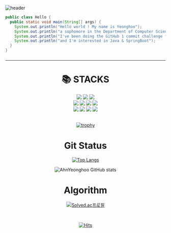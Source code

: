 ![header](https://capsule-render.vercel.app/api?type=cylinder&color=timeGradient&height=300&section=header&text=YeongHoo%20Ahn&fontSize=60&fontColor=d6ace6&rotate=-30&stroke=00FF00&strokeWidth=3&animation=blinking&desc=hello)


 

``` Java
public class Hello {
  public static void main(String[] args) {
    System.out.println("Hello world ! My name is Yeonghoo");
    System.out.println("a sophomore in the Department of Computer Science and Engineering at Chungbuk National University.");
    System.out.println("I've been doing the GitHub 1 commit challenge for a year");
    System.out.println("and I'm interested in Java & SpringBoot");
  }
}
``` 





  
### 

<hr />
 
<div align=center><h1>📚 STACKS</h1></div>

<div align=center> 
  
  <img src="https://img.shields.io/badge/Java-007396?style=for-the-badge&logo=OpenJDK&logoColor=white"/>
  <img src="https://img.shields.io/badge/c++-00599C?style=for-the-badge&logo=c%2B%2B&logoColor=white">
  <img src="https://img.shields.io/badge/python-3776AB?style=for-the-badge&logo=python&logoColor=white"> 
    
  <br>
  <img src="https://img.shields.io/badge/Spring Boot-6DB33F?style=flat-square&logo=Spring Boot&logoColor=white"/>
  <img src="https://img.shields.io/badge/Spring Data JPA-6DB33F?style=flat-square&logo=Spring Data JPA&logoColor=white"/>
  <img src="https://img.shields.io/badge/django-092E20?style=for-the-badge&logo=django&logoColor=white">
  <img src="https://img.shields.io/badge/bootstrap-7952B3?style=for-the-badge&logo=bootstrap&logoColor=white">
  
  <br>
  <img src="https://img.shields.io/badge/IntelliJ IDEA-000000?sstyle=flat-square&logo=IntelliJ IDEA&logoColor=white">
  <img src="https://img.shields.io/badge/github-181717?style=for-the-badge&logo=github&logoColor=white">
  <img src="https://img.shields.io/badge/git-F05032?style=for-the-badge&logo=git&logoColor=white">
  <img src="https://img.shields.io/badge/gitlab-FC6D26?style=for-the-badge&logo=gitlab&logoColor=white">
  <br>
</div>

<br>


<div align="center">

[![trophy](https://github-profile-trophy.vercel.app/?username=AhnYeonghoo&row=1)](https://github.com/ryo-ma/github-profile-trophy)
  
<div align=center><h1>Git Status</h1></div>

[![Top Langs](https://github-readme-stats.vercel.app/api/top-langs/?username=AhnYeonghoo&langs_count=8&hide=html,css,cmake,c,jupyter%20notebook&theme=cobalt)](https://github.com/AhnYeonghoo/github-readme-stats)



    
![AhnYeonghoo GitHub stats](https://github-readme-stats.vercel.app/api?username=AhnYeonghoo&count_private=true&theme=cobalt)
    
<div align=center><h1>Algorithm</h1></div>
  
[![Solved.ac프로필](http://mazassumnida.wtf/api/generate_badge?boj=dksdudgn00)](https://solved.ac/dksdudgn00)

<br>

[![Hits](https://hits.seeyoufarm.com/api/count/incr/badge.svg?url=https%3A%2F%2Fgithub.com%2FAhnYeonghoo&count_bg=%2379C83D&title_bg=%23753434&icon=github.svg&icon_color=%23E7E7E7&title=GitHub&edge_flat=false)](https://hits.seeyoufarm.com)
   
   
</div>
 




